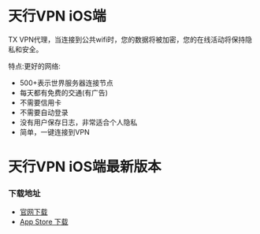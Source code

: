 # 天行VPN iOS端
TX VPN代理，当连接到公共wifi时，您的数据将被加密，您的在线活动将保持隐私和安全。

特点:更好的网络:
* 500+表示世界服务器连接节点
* 每天都有免费的交通(有广告)
* 不需要信用卡
* 不需要自动登录
* 没有用户保存日志，非常适合个人隐私
* 简单，一键连接到VPN

# 天行VPN iOS端最新版本

### 下载地址

* [官网下载](https://www.txvpnapp.com/shareios.html?type=appstore)
* [App Store 下载](https://itunes.apple.com/app/id1456984674)
